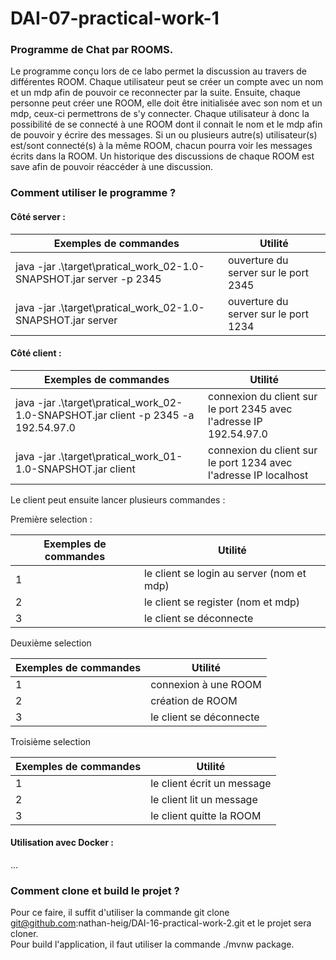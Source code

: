 # DAI-07-practical-work-1

### Programme de Chat par ROOMS.  
Le programme conçu lors de ce labo permet la discussion au travers de différentes ROOM.
Chaque utilisateur peut se créer un compte avec un nom et un mdp afin de pouvoir ce reconnecter par la suite.
Ensuite, chaque personne peut créer une ROOM, elle doit être initialisée avec son nom et un mdp, ceux-ci permettrons de s'y connecter.
Chaque utilisateur à donc la possibilité de se connecté à une ROOM dont il connait le nom et le mdp afin de pouvoir y écrire des messages.
Si un ou plusieurs autre(s) utilisateur(s) est/sont connecté(s) à la même ROOM, chacun pourra voir les messages écrits dans la ROOM.
Un historique des discussions de chaque ROOM est save afin de pouvoir réaccéder à une discussion.

### Comment utiliser le programme ?

#### Côté server :

| Exemples de commandes                                               | Utilité                              |
|---------------------------------------------------------------------|--------------------------------------|
| java -jar .\target\pratical_work_02-1.0-SNAPSHOT.jar server -p 2345 | ouverture du server sur le port 2345 |
| java -jar .\target\pratical_work_02-1.0-SNAPSHOT.jar server         | ouverture du server sur le port 1234 |

#### Côté client :

| Exemples de commandes                                                              | Utilité                                                            |
|------------------------------------------------------------------------------------|--------------------------------------------------------------------|
| java -jar .\target\pratical_work_02-1.0-SNAPSHOT.jar client -p 2345 -a 192.54.97.0 | connexion du client sur le port 2345 avec l'adresse IP 192.54.97.0 |
| java -jar .\target\pratical_work_01-1.0-SNAPSHOT.jar client                        | connexion du client sur le port 1234 avec l'adresse IP localhost   |

Le client peut ensuite lancer plusieurs commandes :

Première selection :

| Exemples de commandes | Utilité                                   |
|-----------------------|-------------------------------------------|
| 1                     | le client se login au server (nom et mdp) |
| 2                     | le client se register (nom et mdp)        |
| 3                     | le client se déconnecte                   |
  
Deuxième selection

| Exemples de commandes | Utilité                |
|-----------------------|------------------------|
| 1                     | connexion à une ROOM   |
| 2                     | création de ROOM       |
| 3                     | le client se déconnecte |

Troisième selection

| Exemples de commandes | Utilité                    |
|-----------------------|----------------------------|
| 1                     | le client écrit un message |
| 2                     | le client lit un message   |
| 3                     | le client quitte la ROOM   |

#### Utilisation avec Docker :

...


### Comment clone et build le projet ?  
Pour ce faire, il suffit d'utiliser la commande git clone git@github.com:nathan-heig/DAI-16-practical-work-2.git et le projet sera cloner.  
Pour build l'application, il faut utiliser la commande ./mvnw package.
